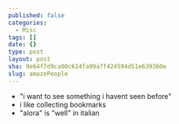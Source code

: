 ```yaml
---
published: false
categories:
  - Misc
tags: []
date: {}
type: post
layout: post
sha: 9e64f7d9ca00c614fa99a7f424594d51e639360e
slug: amazePeople
---
```

- "i want to see something i havent seen before"
- i like collecting bookmarks
- "alora" is "well" in italian